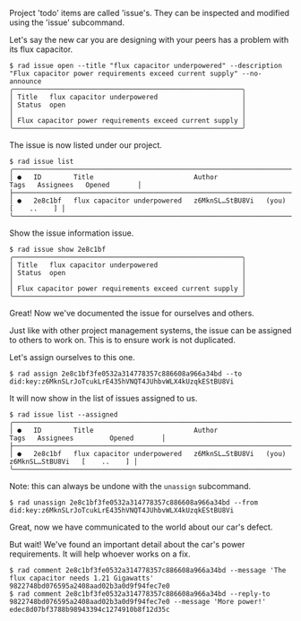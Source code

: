 Project 'todo' items are called 'issue's.  They can be inspected and modified
using the 'issue' subcommand.

Let's say the new car you are designing with your peers has a problem with its flux capacitor.

```
$ rad issue open --title "flux capacitor underpowered" --description "Flux capacitor power requirements exceed current supply" --no-announce
╭─────────────────────────────────────────────────────────╮
│ Title   flux capacitor underpowered                     │
│ Status  open                                            │
│                                                         │
│ Flux capacitor power requirements exceed current supply │
╰─────────────────────────────────────────────────────────╯
```

The issue is now listed under our project.

```
$ rad issue list
╭───────────────────────────────────────────────────────────────────────────────────────────────────────╮
│ ●   ID        Title                         Author                    Tags   Assignees   Opened       │
├───────────────────────────────────────────────────────────────────────────────────────────────────────┤
│ ●   2e8c1bf   flux capacitor underpowered   z6MknSL…StBU8Vi   (you)                      [    ..    ] │
╰───────────────────────────────────────────────────────────────────────────────────────────────────────╯
```

Show the issue information issue.

```
$ rad issue show 2e8c1bf
╭─────────────────────────────────────────────────────────╮
│ Title   flux capacitor underpowered                     │
│ Status  open                                            │
│                                                         │
│ Flux capacitor power requirements exceed current supply │
╰─────────────────────────────────────────────────────────╯
```


Great! Now we've documented the issue for ourselves and others.

Just like with other project management systems, the issue can be assigned to
others to work on.  This is to ensure work is not duplicated.

Let's assign ourselves to this one.

```
$ rad assign 2e8c1bf3fe0532a314778357c886608a966a34bd --to did:key:z6MknSLrJoTcukLrE435hVNQT4JUhbvWLX4kUzqkEStBU8Vi
```

It will now show in the list of issues assigned to us.

```
$ rad issue list --assigned
╭─────────────────────────────────────────────────────────────────────────────────────────────────────────────╮
│ ●   ID        Title                         Author                    Tags   Assignees         Opened       │
├─────────────────────────────────────────────────────────────────────────────────────────────────────────────┤
│ ●   2e8c1bf   flux capacitor underpowered   z6MknSL…StBU8Vi   (you)          z6MknSL…StBU8Vi   [    ..    ] │
╰─────────────────────────────────────────────────────────────────────────────────────────────────────────────╯
```

Note: this can always be undone with the `unassign` subcommand.

```
$ rad unassign 2e8c1bf3fe0532a314778357c886608a966a34bd --from did:key:z6MknSLrJoTcukLrE435hVNQT4JUhbvWLX4kUzqkEStBU8Vi
```

Great, now we have communicated to the world about our car's defect.

But wait! We've found an important detail about the car's power requirements.
It will help whoever works on a fix.

```
$ rad comment 2e8c1bf3fe0532a314778357c886608a966a34bd --message 'The flux capacitor needs 1.21 Gigawatts'
9822748bd076595a2408aad02b3a0d9f94fec7e0
$ rad comment 2e8c1bf3fe0532a314778357c886608a966a34bd --reply-to 9822748bd076595a2408aad02b3a0d9f94fec7e0 --message 'More power!'
edec8d07bf3788b98943394c1274910b8f12d35c
```
